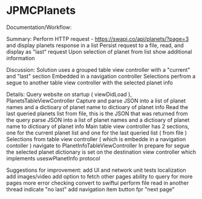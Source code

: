 # JPMCPlanets
Documentation/Workflow:

Summary:
Perform HTTP request - https://swapi.co/api/planets/?page=3 and display planets response in a list
Persist request to a file, read, and display as "last" request
Upon selection of planet from list show additional information

Discussion:
Solution uses a grouped table view controller with a "current" and "last" section
Embedded in a navigation controller
Selections perfrom a segue to another table view controller with the selected planet info

Details:
Query website on startup ( viewDidLoad ), PlanetsTableViewController
Capture and parse JSON into a list of planet names and a dictioary of planet name to dictioary of planet info
Read the last queried planets list from file, this is the JSON that was returned from the query
parse JSON into a list of planet names and a dictioary of planet name to dictioary of planet info
Main table view controller has 2 sections, one for the current planet list and one for the last queried list ( from file )
Selections from table view controller ( which is embedde in a navigation contoller ) navigate to PlanetInfoTableViewController
In prepare for segue the selected planet dictionary is set on the destination view controller which implements useswPlanetInfo protocol


Suggestions for improvement:
add UI and network unit tests
localization
add images/video
add option to fetch other pages
ability to query for more pages
more error checking
convert to swiftui
perform file read in another thread
indicate "no last"
add navigation item button fpr "next page"
